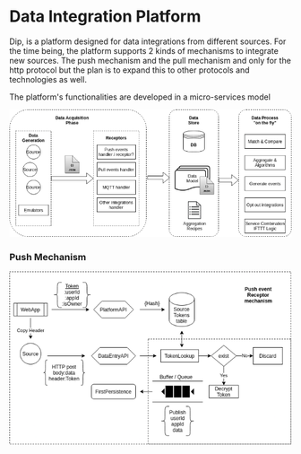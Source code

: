 # Data Integration Platform

Dip, is a platform designed for data integrations from different sources.
For the time being, the platform supports 2 kinds of mechanisms to integrate
new sources. The push mechanism and the pull mechanism and only for the http
protocol but the plan is to expand this to other protocols and technologies
as well.

The platform's functionalities are developed in a micro-services model

![](./images/arch_high_level.png)

### Push Mechanism

![](./images/push_event_receptor.png)